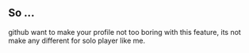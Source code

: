 ## So ...

github want to make your profile not too boring with this feature, its not make any different for solo player like me.
